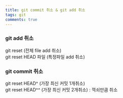 ```yaml
---
title: git commit 취소 & git add 취소
tags: git
comments: true
---
```


### git add 취소 ###
git reset (전체 file add 취소)   
git reset HEAD 파일 (특정파일 add 취소)   

### git commit 취소 ###
git reset HEAD^ (가장 최신 커밋 1개취소)   
git reset HEAD^^ (가장 최신 커밋 2개취소) : 꺽쇠만큼 취소   
